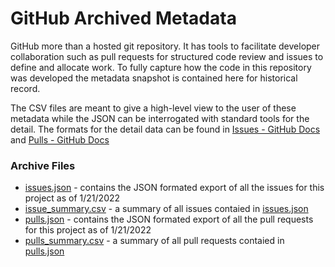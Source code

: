 # GitHub Archived Metadata

GitHub more than a hosted git repository. It has tools to facilitate developer collaboration such as pull requests for structured code review and issues to define and allocate work. To fully capture how the code in this repository was developed the metadata snapshot is contained here for historical record.

The CSV files are meant to give a high-level view to the user of these metadata while the JSON can be interrogated with standard tools for the detail. The formats for the detail data can be found in [Issues - GitHub Docs](https://docs.github.com/en/rest/reference/issues) and  [Pulls - GitHub Docs](https://docs.github.com/en/rest/reference/pulls)

### Archive Files
- [issues.json](issues.json) - contains the JSON formated export of all the issues for this project as of 1/21/2022
- [issue_summary.csv](issue_summary.csv) - a summary of all issues contaied in [issues.json](issues.json)
- [pulls.json](pulls.json) - contains the JSON formated export of all the pull requests for this project as of 1/21/2022
- [pulls_summary.csv](pulls_summary.csv) - a summary of all pull requests contaied in [pulls.json](pulls.json)
